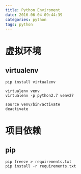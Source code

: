```yaml
---
title: Python Enviroment
date: 2016-06-04 09:44:39
categories: python
tags: python
---
```


# 虚拟环境
## virtualenv
```
pip install virtualenv

virtualenv venv
virtualenv -p python2.7 venv27

source venv/bin/activate
deactivate
```

# 项目依赖
## pip
```
pip freeze > requirements.txt
pip install -r requirements.txt
```

